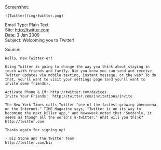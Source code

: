 Screenshot:  
```
![Twitter](img/twitter.png)  
```

Email Type: Plain Text  
Site: http://twitter.com  
Date: 3 Jan 2009  
Subject: Welcoming you to Twitter!  

Source:  
```
Hello, new Twitter-er!

Using Twitter is going to change the way you think about staying in touch with friends and family. Did you know you can send and receive Twitter updates via mobile texting, instant message, or the web? To do that, you'll want to visit your settings page (and you'll want to invite some friends).

Activate Phone & IM: http://twitter.com/devices
Invite Your Friends:  http://twitter.com/invitations/invite

The New York Times calls Twitter "one of the fastest-growing phenomena on the Internet." TIME Magazine says, "Twitter is on its way to becoming the next killer app," and Newsweek noted that "Suddenly, it seems as though all the world's a-twitter." What will you think? http://twitter.com

Thanks again for signing up!

- Biz Stone and The Twitter Team
http://twitter.com/biz
```